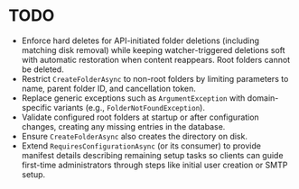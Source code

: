 # TODO

- Enforce hard deletes for API-initiated folder deletions (including matching disk removal) while keeping watcher-triggered deletions soft with automatic restoration when content reappears. Root folders cannot be deleted.
- Restrict `CreateFolderAsync` to non-root folders by limiting parameters to name, parent folder ID, and cancellation token.
- Replace generic exceptions such as `ArgumentException` with domain-specific variants (e.g., `FolderNotFoundException`).
- Validate configured root folders at startup or after configuration changes, creating any missing entries in the database.
- Ensure `CreateFolderAsync` also creates the directory on disk.
- Extend `RequiresConfigurationAsync` (or its consumer) to provide manifest details describing remaining setup tasks so clients can guide first-time administrators through steps like initial user creation or SMTP setup.
